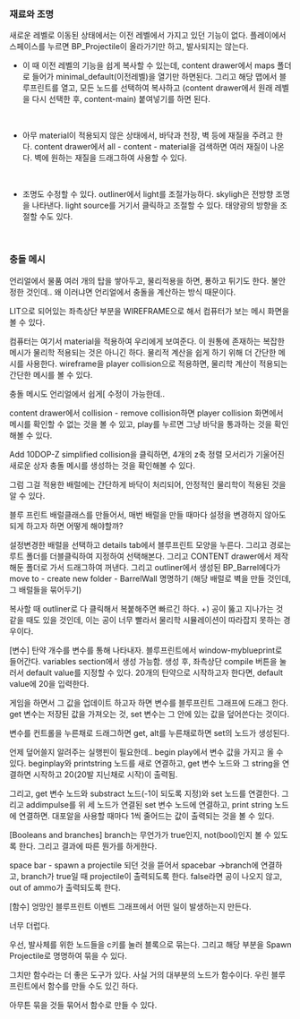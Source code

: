 ### 재료와 조명

새로운 레벨로 이동된 상태에서는 이전 레벨에서 가지고 있던 기능이 없다. 플레이에서 스페이스를 누르면 BP_Projectile이 올라가기만 하고, 발사되지는 않는다.

- 이 때 이전 레벨의 기능을 쉽게 복사할 수 있는데, content drawer에서 maps 폴더로 들어가 minimal_default(이전레벨)을 열기만 하면된다. 그리고 해당 맵에서 블루프린트를 열고, 모든 노드를 선택하여 복사하고 (content drawer에서 원래 레벨을 다시 선택한 후, content-main) 붙여넣기를 하면 된다.

<br>

- 아무 material이 적용되지 않은 상태에서, 바닥과 천장, 벽 등에 재질을 주려고 한다. content drawer에서 all - content - material을 검색하면 여러 재질이 나온다. 벽에 원하는 재질을 드래그하여 사용할 수 있다.

<br>

- 조명도 수정할 수 있다. outliner에서 light를 조절가능하다. skyligh은 전방향 조명을 나타낸다. light source를 거기서 클릭하고 조절할 수 있다. 태양광의 방향을 조절할 수도 있다.

<br>

### 충돌 메시
언리얼에서 물품 여러 개의 탑을 쌓아두고, 물리적용을 하면, 푱하고 튀기도 한다. 불안정한 것인데..
왜 이러냐면 언리얼에서 충돌을 계산하는 방식 때문이다. 

LIT으로 되어있는 좌측상단 부분을 WIREFRAME으로 해서 컴퓨터가 보는 메시 화면을 볼 수 있다. 
 

컴퓨터는 여기서 material을 적용하여 우리에게 보여준다.
이 원통에 존재하는 복잡한 메시가 물리학 적용되는 것은 아니긴 하다. 물리적 계산을 쉽게 하기 위해 더 간단한 메시를 사용한다.
wireframe을 player collision으로 적용하면, 물리학 계산이 적용되는 간단한 메시를 볼 수 있다.
 

충돌 메시도 언리얼에서 쉽게[ 수정이 가능한데..

content drawer에서 collision - remove collision하면 player collision 화면에서 메시를 확인할 수 없는 것을 볼 수 있고, play를 누르면 그냥 바닥을 통과하는 것을 확인해볼 수 있다.

Add 10DOP-Z simplified collision을 클릭하면, 4개의 z축 정렬 모서리가 기울어진 새로운 상자 충돌 메시를 생성하는 것을 확인해볼 수 있다.

 

그럼 그걸 적용한 배럴에는 간단하게 바닥이 처리되어, 안정적인 물리학이 적용된 것을 알 수 있다.

블루 프린트 배럴클래스를 만들어서, 매번 배럴을 만들 때마다 설정을 변경하지 않아도 되게 하고자 하면 어떻게 해야할까?

설정변경한 배럴을 선택하고 details tab에서 블루프린트 모양을 누른다. 그리고 경로는 루트 폴더를 더블클릭하여 지정하여 선택해본다.
그리고 CONTENT drawer에서 제작해둔 폴더로 가서 드래그하여 꺼낸다.
그리고 outliner에서 생성된 BP_Barrel에다가 move to - create new folder - BarrelWall 명명하기
(해당 배럴로 벽을 만들 것인데, 그 배럴들을 묶어두기)

복사할 때  outliner로 다 클릭해서 복붙해주면 빠르긴 하다.
+) 공이 뚫고 지나가는 것 같을 때도 있을 것인데, 이는 공이 너무 빨라서 물리학 시뮬레이션이 따라잡지 못하는 경우이다.


[변수]
탄약 개수를 변수를 통해 나타내자.
블루프린트에서 window-myblueprint로 들어간다.
variables section에서 생성 가능함.
생성 후, 좌측상단 compile 버튼을 눌러서 default value를 지정할 수 있다. 20개의 탄약으로 시작하고자 한다면, default value에 20을 입력한다.

게임을 하면서 그 값을 업데이트 하고자 하면 변수를 블루프린트 그래프에 드래그 한다.
get 변수는 저장된 값을 가져오는 것,
set 변수는 그 안에 있는 값을 덮어쓴다는 것이다.

변수를 컨트롤을 누른채로 드래그하면 get, alt를 누른채로하면 set의 노드가 생성된다.

언제 덮어쓸지 알려주는 실행핀이 필요한데.. 
begin play에서 변수 값을 가지고 올 수 있다.
beginplay와 printstring 노드를 새로 연결하고, get 변수 노드와 그 string을 연결하면 
시작하고 20(20발 지닌채로 시작)이 출력됨.
 


그리고, get 변수 노드와 substract 노드(-1이 되도록 지정)와 set 노드를 연결한다. 그리고 addimpulse를 위 세 노드가 연결된 set 변수 노드에 연결하고, print string 노드에 연결하면.
대포알을 사용할 때마다 1씩 줄어드는 값이 출력되는 것을 볼 수 있다.

 

[Booleans and branches]
branch는 무언가가 true인지, not(bool)인지 볼 수 있도록 한다. 그리고 결과에 따른 뭔가를 하게한다. 

space bar - spawn a projectile 되던 것을 뜯어서
spacebar ->branch에 연결하고, branch가 true일 때 projectile이 출력되도록 한다.
false라면 공이 나오지 않고, out of ammo가 출력되도록 한다.

[함수]
엉망인 블루프린트 이벤트 그래프에서 어떤 일이 발생하는지 만든다.
 
너무 더럽다.

우선, 발사체를 위한 노드들을 c키를 눌러 블록으로 묶는다.
그리고 해당 부분을 Spawn Projectile로 명명하여 묶을 수 있다.

그치만 함수라는 더 좋은 도구가 있다.
사실 거의 대부분의 노드가 함수이다.
우린 블루프린트에서 함수를 만들 수도 있긴 하다.

아무튼 묶을 것들 묶어서 함수로 만들 수 있다.

 
